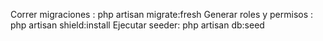 Correr migraciones : php artisan migrate:fresh
Generar roles y permisos : php artisan shield:install
Ejecutar seeder: php artisan db:seed
